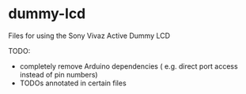 dummy-lcd
=========

Files for using the Sony Vivaz Active Dummy LCD

TODO:
  - completely remove Arduino dependencies ( e.g. direct port access instead of pin numbers)
  - TODOs annotated in certain files
